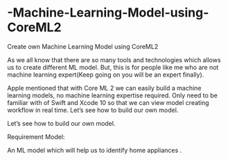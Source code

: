 # -Machine-Learning-Model-using-CoreML2
Create own Machine Learning Model using CoreML2

As we all know that there are so many tools and technologies which allows us to create different ML model. But, this is for people like me who are not machine learning expert(Keep going on you will be an expert finally).

Apple mentioned that with Core ML 2 we can easily build a machine learning models, no machine learning expertise required. Only need to be familiar with of Swift and Xcode 10 so that we can view model creating workflow in real time.
Let’s see how to build our own model.


Let’s see how to build our own model.

Requirement Model:

An ML model which will help us to identify home appliances .
